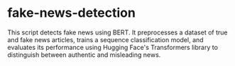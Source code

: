 # fake-news-detection
This script detects fake news using BERT. It preprocesses a dataset of true and fake news articles, trains a sequence classification model, and evaluates its performance using Hugging Face's Transformers library to distinguish between authentic and misleading news.
